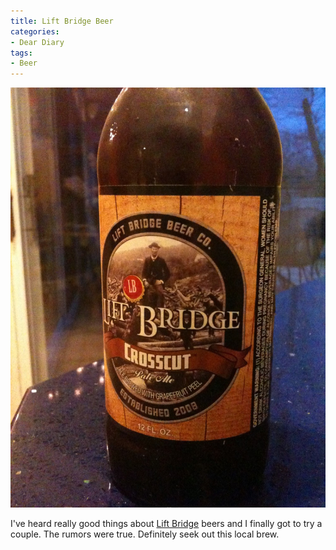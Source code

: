```yaml
---
title: Lift Bridge Beer
categories:
- Dear Diary
tags:
- Beer
---
```


![](/assets/posts/2010/Lift-Bridge-Crosscut-Pale-Ale-e1298229989558.jpg)
  



I've heard really good things about [Lift Bridge](http://www.liftbridgebrewery.com/) beers and I finally got to try a couple. The rumors were true. Definitely seek out this local brew.
